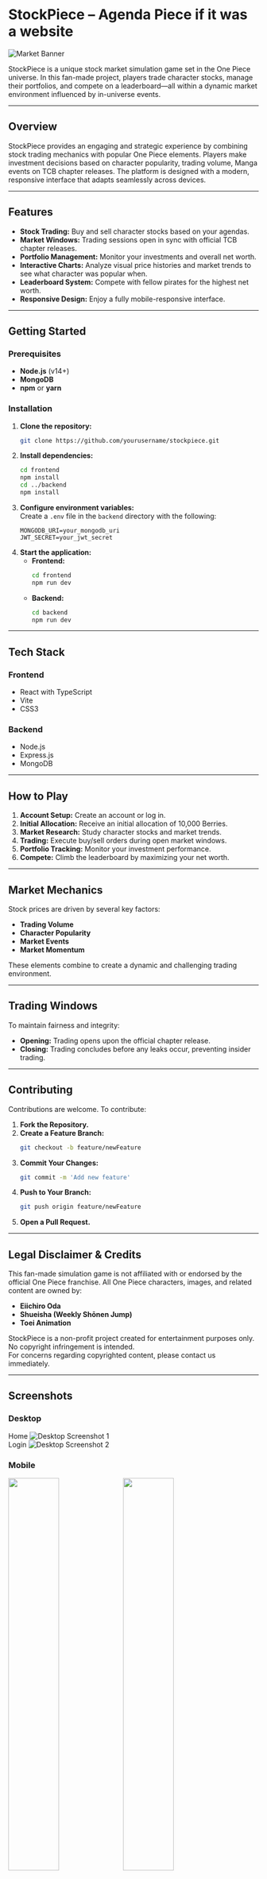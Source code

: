 # StockPiece – Agenda Piece if it was a website

![Market Banner](https://i.imgur.com/ZoupF36.png)

StockPiece is a unique stock market simulation game set in the One Piece universe. In this fan-made project, players trade character stocks, manage their portfolios, and compete on a leaderboard—all within a dynamic market environment influenced by in-universe events.

---

## Overview

StockPiece provides an engaging and strategic experience by combining stock trading mechanics with popular One Piece elements. Players make investment decisions based on character popularity, trading volume, Manga events on TCB chapter releases. The platform is designed with a modern, responsive interface that adapts seamlessly across devices.

---

## Features

- **Stock Trading:** Buy and sell character stocks based on your agendas.
- **Market Windows:** Trading sessions open in sync with official TCB chapter releases.
- **Portfolio Management:** Monitor your investments and overall net worth.
- **Interactive Charts:** Analyze visual price histories and market trends to see what character was popular when.
- **Leaderboard System:** Compete with fellow pirates for the highest net worth.
- **Responsive Design:** Enjoy a fully mobile-responsive interface.

---

## Getting Started

### Prerequisites

- **Node.js** (v14+)
- **MongoDB**
- **npm** or **yarn**

### Installation

1. **Clone the repository:**
   ```sh
   git clone https://github.com/yourusername/stockpiece.git
   ```
2. **Install dependencies:**
   ```sh
   cd frontend
   npm install
   cd ../backend
   npm install
   ```
3. **Configure environment variables:**  
   Create a `.env` file in the `backend` directory with the following:
   ```env
   MONGODB_URI=your_mongodb_uri
   JWT_SECRET=your_jwt_secret
   ```
4. **Start the application:**
   - **Frontend:**
     ```sh
     cd frontend
     npm run dev
     ```
   - **Backend:**
     ```sh
     cd backend
     npm run dev
     ```

---

## Tech Stack

### Frontend

- React with TypeScript
- Vite
- CSS3

### Backend

- Node.js
- Express.js
- MongoDB

---

## How to Play

1. **Account Setup:** Create an account or log in.
2. **Initial Allocation:** Receive an initial allocation of 10,000 Berries.
3. **Market Research:** Study character stocks and market trends.
4. **Trading:** Execute buy/sell orders during open market windows.
5. **Portfolio Tracking:** Monitor your investment performance.
6. **Compete:** Climb the leaderboard by maximizing your net worth.

---

## Market Mechanics

Stock prices are driven by several key factors:
- **Trading Volume**
- **Character Popularity**
- **Market Events**
- **Market Momentum**

These elements combine to create a dynamic and challenging trading environment.

---

## Trading Windows

To maintain fairness and integrity:
- **Opening:** Trading opens upon the official chapter release.
- **Closing:** Trading concludes before any leaks occur, preventing insider trading.

---

## Contributing

Contributions are welcome. To contribute:

1. **Fork the Repository.**
2. **Create a Feature Branch:**
   ```sh
   git checkout -b feature/newFeature
   ```
3. **Commit Your Changes:**
   ```sh
   git commit -m 'Add new feature'
   ```
4. **Push to Your Branch:**
   ```sh
   git push origin feature/newFeature
   ```
5. **Open a Pull Request.**

---

## Legal Disclaimer & Credits

This fan-made simulation game is not affiliated with or endorsed by the official One Piece franchise. All One Piece characters, images, and related content are owned by:

- **Eiichiro Oda**
- **Shueisha (Weekly Shōnen Jump)**
- **Toei Animation**

StockPiece is a non-profit project created for entertainment purposes only. No copyright infringement is intended.  
For concerns regarding copyrighted content, please contact us immediately.

---

## Screenshots

### Desktop
Home
![Desktop Screenshot 1](https://i.imgur.com/oMC0xTX.jpeg)  
Login
![Desktop Screenshot 2](https://i.imgur.com/CPVUUCe.png)

### Mobile
<p float="left">
    <img src="https://i.imgur.com/9vuvyEb.png" width="45%" />
    <img src="https://i.imgur.com/6P8LLlT.png" width="45%" />

